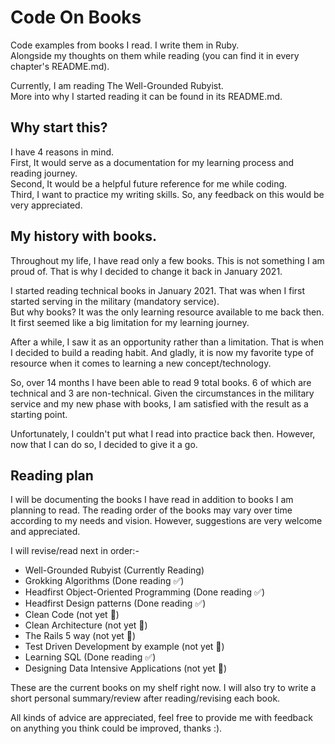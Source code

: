 # Code On Books

Code examples from books I read. I write them in Ruby.  
Alongside my thoughts on them while reading (you can find it in every chapter's README.md).

Currently, I am reading The Well-Grounded Rubyist.  
More into why I started reading it can be found in its README.md.  

## Why start this?
I have 4 reasons in mind.  
First, It would serve as a documentation for my learning process and reading journey.  
Second, It would be a helpful future reference for me while coding.  
Third, I want to practice my writing skills. So, any feedback on this would be very appreciated.

## My history with books.
Throughout my life, I have read only a few books. This is not something I am proud of. That is why I decided to change it back in January 2021.  

I started reading technical books in January 2021. That was when I first started serving in the military (mandatory service).  
But why books? It was the only learning resource available to me back then. 
It first seemed like a big limitation for my learning journey.  

After a while, I saw it as an opportunity rather than a limitation. 
That is when I decided to build a reading habit. 
And gladly, it is now my favorite type of resource when it comes to learning a new concept/technology.

So, over 14 months I have been able to read 9 total books. 6 of which are technical and 3 are non-technical. 
Given the circumstances in the military service and my new phase with books, I am satisfied with the result as a starting point.  

Unfortunately, I couldn't put what I read into practice back then. 
However, now that I can do so, I decided to give it a go.

## Reading plan

I will be documenting the books I have read in addition to books I am planning to read. 
The reading order of the books may vary over time according to my needs and vision. 
However, suggestions are very welcome and appreciated.

I will revise/read next in order:-
- Well-Grounded Rubyist (Currently Reading)
- Grokking Algorithms (Done reading :white_check_mark:)
- Headfirst Object-Oriented Programming (Done reading :white_check_mark:)
- Headfirst Design patterns (Done reading :white_check_mark:)
- Clean Code (not yet :large_blue_circle:)
- Clean Architecture (not yet :large_blue_circle:)
- The Rails 5 way (not yet :large_blue_circle:)
- Test Driven Development by example (not yet :large_blue_circle:)
- Learning SQL (Done reading :white_check_mark:)
- Designing Data Intensive Applications (not yet :large_blue_circle:)

These are the current books on my shelf right now. I will also try to write a short personal summary/review after reading/revising each book.

All kinds of advice are appreciated, feel free to provide me with feedback on anything you think could be improved, thanks :).

